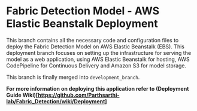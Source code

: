 # Fabric Detection Model - AWS Elastic Beanstalk Deployment

This branch contains all the necessary code and configuration files to deploy the Fabric Detection Model on AWS Elastic Beanstalk (EBS). This deployment branch focuses on setting up the infrastructure for serving the model as a web application, 
using AWS Elastic Beanstalk for hosting, AWS CodePipeline for Continuous Delivery and Amazon S3 for model storage.

This branch is finally merged into `development_branch`. 

**For more information on deploying this application refer to (Deployment Guide Wiki)[https://github.com/Parthsarthi-lab/Fabric_Detection/wiki/Deployment]**
